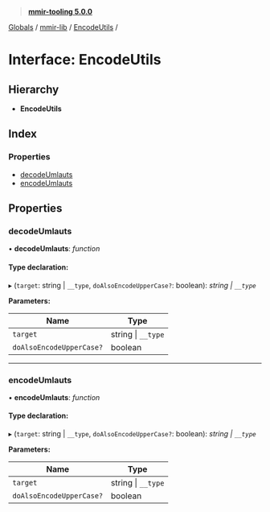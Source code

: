 > **[mmir-tooling 5.0.0](../README.md)**

[Globals](../README.md) / [mmir-lib](../modules/mmir_lib.md) / [EncodeUtils](mmir_lib.encodeutils.md) /

# Interface: EncodeUtils

## Hierarchy

* **EncodeUtils**

## Index

### Properties

* [decodeUmlauts](mmir_lib.encodeutils.md#decodeumlauts)
* [encodeUmlauts](mmir_lib.encodeutils.md#encodeumlauts)

## Properties

###  decodeUmlauts

• **decodeUmlauts**: *function*

#### Type declaration:

▸ (`target`: string | `__type`, `doAlsoEncodeUpperCase?`: boolean): *string | `__type`*

**Parameters:**

Name | Type |
------ | ------ |
`target` | string \| `__type` |
`doAlsoEncodeUpperCase?` | boolean |

___

###  encodeUmlauts

• **encodeUmlauts**: *function*

#### Type declaration:

▸ (`target`: string | `__type`, `doAlsoEncodeUpperCase?`: boolean): *string | `__type`*

**Parameters:**

Name | Type |
------ | ------ |
`target` | string \| `__type` |
`doAlsoEncodeUpperCase?` | boolean |